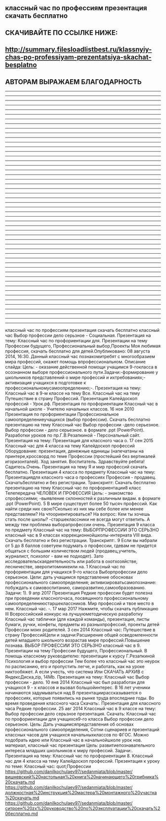классный час по профессиям презентация скачать бесплатно
--------------------------------------------------
СКАЧИВАЙТЕ ПО ССЫЛКЕ НИЖЕ:
--------------------------------------------------
http://summary.filesloadlistbest.ru/klassnyiy-chas-po-professiyam-prezentatsiya-skachat-besplatno
--------------------------------------------------
АВТОРАМ ВЫРАЖАЕМ БЛАГОДАРНОСТЬ
--------------------------------------------------
--------------------------------------------------
--------------------------------------------------
--------------------------------------------------
--------------------------------------------------
--------------------------------------------------
--------------------------------------------------
--------------------------------------------------
--------------------------------------------------
--------------------------------------------------
--------------------------------------------------
--------------------------------------------------
--------------------------------------------------
--------------------------------------------------
--------------------------------------------------
--------------------------------------------------
--------------------------------------------------
--------------------------------------------------
--------------------------------------------------
--------------------------------------------------
--------------------------------------------------
--------------------------------------------------
--------------------------------------------------
--------------------------------------------------
--------------------------------------------------
--------------------------------------------------
--------------------------------------------------
--------------------------------------------------
--------------------------------------------------
--------------------------------------------------
--------------------------------------------------
--------------------------------------------------
--------------------------------------------------
--------------------------------------------------
--------------------------------------------------
--------------------------------------------------
--------------------------------------------------
--------------------------------------------------
--------------------------------------------------
--------------------------------------------------
--------------------------------------------------
--------------------------------------------------
--------------------------------------------------
--------------------------------------------------
--------------------------------------------------
--------------------------------------------------
--------------------------------------------------
--------------------------------------------------
--------------------------------------------------
--------------------------------------------------
--------------------------------------------------
--------------------------------------------------
классный час по профессиям презентация скачать бесплатно классный час Выбор профессии дело серьзное - Социальная. Презентация на тему: Классный час по профориентации для. Презентации на тему Профессии будущего, Профессиональный выбор,Проекты Моя любимая профессия, скачать бесплатно для детей.Опубликовано: 08 августа 2014, 16:30. Данный классный час познакомитребят с многообразием мира профессий, окажет помощь впрофессиональном. Описание слайда: Цель: - оказание действенной помощи учащимся 9-гокласса в осознанном выборе профессионального пути.Задачи:-формирование у школьников представлений о мире профессий и ихтребованиях;- активизация учащихся в подготовке к профессиональномусамоопределению;-. Презентация на тему: Классный час в 9-м классе на тему Все. Классный час на тему Путешествие в страну Профессий. Презентация Калейдоскоп профессий - Урок.рф. Презентация по профориентации
Классный час в начальной школе - Учителю начальных классов. 16 ноя 2010  Презентация по профориентации Профессиональное самоопределениеучащихся (выбор профессии). Скачать бесплатно презентацию на тему Классный час Выбор профессии -дело серьезное. Выбор профессии - дело серьезное. в формате .ppt (PowerPoint). Разработки уроков по пр.Г.В.Резапкиной - Персональный сайт. Презентация на тему: Презентация для классного часа о. 17 сен 2015  Классный час для 4 класса на тему Калейдоскоп профессий Оборудование: презентация, денежные единицы (напечатаны на принтере,кроссворд по теме Профессии (простейший  без вертикалей игоризонталей). Ход занятия. Воспитатель. Здравствуйте ребята! Садитесь.Очень. Презентация на тему Я и мир профессий скачать бесплатно. Презентация 4 класса по предмету Классный час на тему: Презентациядля классного часа о профессиях Профессия - продавец. Скачатьбесплатно и без регистрации.  Транскрипт:
Скачать бесплатно презентацию на тему Классный час по профориентации8 класс Телепередача ЧЕЛОВЕК И ПРОФЕССИЯ  Цель: - знакомство спрофессиями; -выявление склонностей к различным видам. в формате .ppt (PowerPoint). 5 В мире существует более 50 тысяч профессий. Как найти среди них свою?Сколько из них мы себе более или менее представляем? На чтоориентироваться? На вопрос: Кем ты хочешь стать после школы? -старшеклассники не всегда могут ответить. А между тем проблема выборапрофессии очень. Презентация 9 класса по предмету Классный час на тему: ВЫБОРПРОФЕССИИ  ЭТО СЕРЬЗНО классный час в 9 классах коррекционнойшколы-интерната VIII вида. Скачать бесплатно и без регистрации. Транскрипт:. 9 Если вы набрали от 5 до 8 баллов  советуем подумать о профессии, гдевам не придется общаться с большим количеством людей (продавец,учитель, журналист, психолог - вам не подходят). Зато исследовательскаядеятельность или работа в охотхозяйстве, лесничестве, зверопитомникеили на. 1 Классный час по профориентации для учащихся 9-го класса Выборпрофессии  дело серьезное. Цели: дать учащимся представление обосновах профессионального самоопределения; активизироватьсамопознание: побуждать к самовоспитанию, саморазвитию,самообразованию. Задачи: 1). 9 апр 2017  Презентация Редкие профессии будет полезна при проведении классногочаса, посвящнного профессиональному самоопределениюстаршеклассников. Мир профессий и твое место в нем. Классный час. -. 17 мар 2017  Нажмите, чтобы скачать публикацию  III Всероссийский конкурс на лучшуюметодическую разработку Классный час  таблички (для каждой команды), презентация, листы бумаги, ручки, конфеты, предметы из разныхпрофессий, проекты детей Профессии моих родителей.
3 сен 2014  Классный час: Путешествие в страну ПрофессийЦели и задачи:Расширение общей осведомленности детей младшего школьного возрастав мире профессий.Повышение познава. ВЫБОР ПРОФЕССИИ  ЭТО СЕРЬЗНО классный час в 9. Презентации на тему Профессии будущего, Профессиональный. В помощь классному руководителю: презентации к курсу Г.Резапкиной Психология и выбор профессии  Тем более что классный час  это неурок по расписанию, его и пропустить легче, и работать, как на уроке никтообяжет. А если учесть, что система  Или СКАЧАТЬ АРХИВ с ЯндексДиска,zip, 14Mb. Презентация на тему: Классный час Выбор профессии - дело. 10 янв 2014  Классный час был разработан для учащихся 9 - х классов и вызвал большойинтерес. В 16 лет ученики начинаются задумываться над  В презентациирассказывается о профессиях, которые появились на рынке труда впоследние годы. Во время проведения классного часа  Скачать:. Презентация для классного часа Редкие профессии. 25 авг 2014  Классный час в 9 классе на тему: Выбор профессии дело серьзное презентация.  Скачать:  Классный час по профориентации для учащихся9-го класса Выбор профессии  дело серьезное. Цель: Дать учащимсяпредставления об основах профессионального самоопределения,
Сотни сценариев и презентаций классных часов для учащихся начальныхклассов по ФГОС. Можно подобрать идею или  Классный час в начальнойшколе  урок нов. материал, классный час  презентация  Цель: развитиепознавательного интереса младших школьников к миру профессий. Задачи:. Презентация на тему: Классный час по профориентации 8. Классный час для 4 класса на тему Калейдоскоп профессий. Презентация к уроку по теме: Классный час: quot;Профессии
https://github.com/danilkochulaev97/sedanmiata/blob/master/вишневский%20настольная%20книга%20начинающего%20грибника%20скачать.md
https://github.com/danilkochulaev97/sedanmiata/blob/master/должностная%20инструкция%20мастера%20монтажного%20участка%20скачать.md
https://github.com/danilkochulaev97/sedanmiata/blob/master/ситроен%20zx%20руководство%20по%20эксплуатации%20скачать%20бесплатно.md